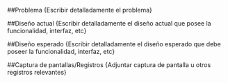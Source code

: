 ##Problema 
{Escribir detalladamente el problema}

##Diseño actual
{Escribir detalladamente el diseño actual que posee la funcionalidad, interfaz, etc}

##Diseño esperado
{Escribir detalladamente el diseño esperado que debe poseer la funcionalidad, interfaz, etc}

##Captura de pantallas/Registros
{Adjuntar captura de pantalla u otros registros relevantes}

